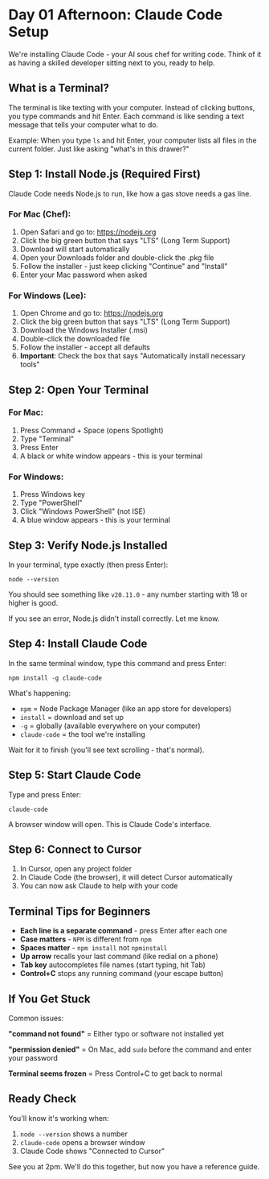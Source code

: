 # Day 01 Afternoon: Claude Code Setup

We're installing Claude Code - your AI sous chef for writing code. Think of it as having a skilled developer sitting next to you, ready to help.

## What is a Terminal?

The terminal is like texting with your computer. Instead of clicking buttons, you type commands and hit Enter. Each command is like sending a text message that tells your computer what to do.

Example: When you type `ls` and hit Enter, your computer lists all files in the current folder. Just like asking "what's in this drawer?"

## Step 1: Install Node.js (Required First)

Claude Code needs Node.js to run, like how a gas stove needs a gas line.

### For Mac (Chef):
1. Open Safari and go to: https://nodejs.org
2. Click the big green button that says "LTS" (Long Term Support)
3. Download will start automatically
4. Open your Downloads folder and double-click the .pkg file
5. Follow the installer - just keep clicking "Continue" and "Install"
6. Enter your Mac password when asked

### For Windows (Lee):
1. Open Chrome and go to: https://nodejs.org  
2. Click the big green button that says "LTS" (Long Term Support)
3. Download the Windows Installer (.msi)
4. Double-click the downloaded file
5. Follow the installer - accept all defaults
6. **Important**: Check the box that says "Automatically install necessary tools"

## Step 2: Open Your Terminal

### For Mac:
1. Press Command + Space (opens Spotlight)
2. Type "Terminal"
3. Press Enter
4. A black or white window appears - this is your terminal

### For Windows:
1. Press Windows key
2. Type "PowerShell" 
3. Click "Windows PowerShell" (not ISE)
4. A blue window appears - this is your terminal

## Step 3: Verify Node.js Installed

In your terminal, type exactly (then press Enter):
```
node --version
```

You should see something like `v20.11.0` - any number starting with 18 or higher is good.

If you see an error, Node.js didn't install correctly. Let me know.

## Step 4: Install Claude Code

In the same terminal window, type this command and press Enter:

```
npm install -g claude-code
```

What's happening: 
- `npm` = Node Package Manager (like an app store for developers)
- `install` = download and set up
- `-g` = globally (available everywhere on your computer)
- `claude-code` = the tool we're installing

Wait for it to finish (you'll see text scrolling - that's normal).

## Step 5: Start Claude Code

Type and press Enter:
```
claude-code
```

A browser window will open. This is Claude Code's interface.

## Step 6: Connect to Cursor

1. In Cursor, open any project folder
2. In Claude Code (the browser), it will detect Cursor automatically
3. You can now ask Claude to help with your code

## Terminal Tips for Beginners

- **Each line is a separate command** - press Enter after each one
- **Case matters** - `NPM` is different from `npm`  
- **Spaces matter** - `npm install` not `npminstall`
- **Up arrow** recalls your last command (like redial on a phone)
- **Tab key** autocompletes file names (start typing, hit Tab)
- **Control+C** stops any running command (your escape button)

## If You Get Stuck

Common issues:

**"command not found"** = Either typo or software not installed yet

**"permission denied"** = On Mac, add `sudo` before the command and enter your password

**Terminal seems frozen** = Press Control+C to get back to normal

## Ready Check

You'll know it's working when:
1. `node --version` shows a number
2. `claude-code` opens a browser window
3. Claude Code shows "Connected to Cursor" 

See you at 2pm. We'll do this together, but now you have a reference guide.